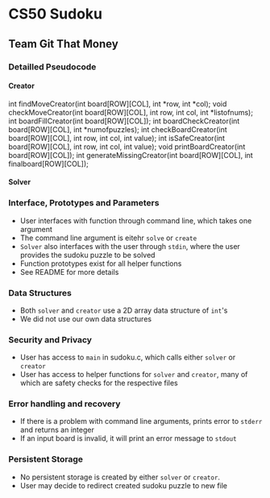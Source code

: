 # CS50 Sudoku
## Team Git That Money

### Detailled Pseudocode
#### Creator
int findMoveCreator(int board[ROW][COL], int *row, int *col);
void checkMoveCreator(int board[ROW][COL], int row, int col, int *listofnums);
int boardFillCreator(int board[ROW][COL]);
int boardCheckCreator(int board[ROW][COL], int *numofpuzzles);
int checkBoardCreator(int board[ROW][COL], int row, int col, int value);
int isSafeCreator(int board[ROW][COL], int row, int col, int value);
void printBoardCreator(int board[ROW][COL]);
int generateMissingCreator(int board[ROW][COL], int finalboard[ROW][COL]);

#### Solver

### Interface, Prototypes and Parameters
* User interfaces with function through command line, which takes one argument
* The command line argument is eitehr `solve` or `create`
* `Solver` also interfaces with the user through `stdin`, where the user provides the sudoku puzzle to be solved
* Function prototypes exist for all helper functions
* See README for more details


### Data Structures
* Both `solver` and `creator` use a 2D array data structure of `int`'s
* We did not use our own data structures


### Security and Privacy
* User has access to `main` in sudoku.c, which calls either `solver` or `creator`
* User has access to helper functions for `solver` and `creator`, many of which are safety checks for the respective files


### Error handling and recovery
* If there is a problem with command line arguments, prints error to `stderr` and returns an integer
* If an input board is invalid, it will print an error message to `stdout`


### Persistent Storage
* No persistent storage is created by either `solver` or `creator`.
* User may decide to redirect created sudoku puzzle to new file
